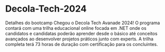 # Decola-Tech-2024
Detalhes do bootcamp Chegou o Decola Tech Avanade 2024!    O programa contará com uma trilha educacional online focada em .NET onde os candidatos e candidatas poderão aprender desde o básico até conceitos avançados ao desenvolver projetos práticos junto com experts. A trilha completa terá 73 horas de duração com certificação para os concluintes. 
